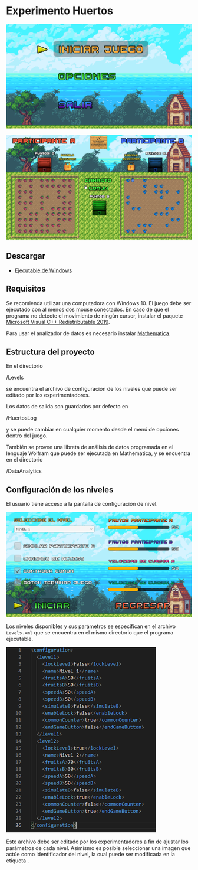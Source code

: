 # Experimento Huertos

![Pantalla principal](<https://raw.githubusercontent.com/CarlosManuelRodr/ExperimentoHuertos/master/img/1.png>)

![main screen](<https://raw.githubusercontent.com/CarlosManuelRodr/ExperimentoHuertos/master/img/3.png>)

## Descargar
* [Ejecutable de Windows](https://github.com/CarlosManuelRodr/ExperimentoHuertos/releases/download/v1.1/ExperimentoHuertos.zip)

## Requisitos

Se recomienda utilizar una computadora con Windows 10. El juego debe ser ejecutado con al menos dos mouse conectados. En caso de que el programa no detecte el movimiento de ningún cursor, instalar el paquete [Microsoft Visual C++ Redistributable 2019](https://aka.ms/vs/16/release/VC_redist.x64.exe>).

Para usar el analizador de datos es necesario instalar [Mathematica](http://www.wolfram.com/mathematica/).

## Estructura del proyecto

En el directorio

<Directorio del juego>/Levels

se encuentra el archivo de configuración de los niveles que puede ser editado por los experimentadores.

Los datos de salida son guardados por defecto en

<Directorio de usuario>/HuertosLog

y se puede cambiar en cualquier momento desde el menú de opciones dentro del juego.

También se provee una libreta de análisis de datos programada en el lenguaje Wolfram que puede ser ejecutada en Mathematica, y se encuentra en el directorio

<Directorio del juego>/DataAnalytics

## Configuración de los niveles

El usuario tiene acceso a la pantalla de configuración de nivel.

![configuracion](<https://raw.githubusercontent.com/CarlosManuelRodr/ExperimentoHuertos/master/img/2.png>)

Los niveles disponibles y sus parámetros se especifican en el archivo `Levels.xml` que se encuentra en el mismo directorio que el programa ejecutable.

![xml](<https://raw.githubusercontent.com/CarlosManuelRodr/ExperimentoHuertos/master/img/4.png>)

Este archivo debe ser editado por los experimentadores a fin de ajustar los parámetros de cada nivel. Asimismo es posible seleccionar una imagen que actúe como identificador del nivel, la cual puede ser modificada en la etiqueta <image>.

